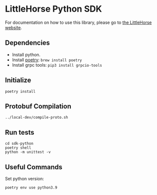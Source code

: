 # LittleHorse Python SDK

For documentation on how to use this library, please go to [the LittleHorse website](https://littlehorse.dev).

## Dependencies

- Install python.
- Install [poetry](https://python-poetry.org/): `brew install poetry`
- Install grpc tools: `pip3 install grpcio-tools`

## Initialize

```
poetry install
```

## Protobuf Compilation

```
../local-dev/compile-proto.sh
```

## Run tests

```
cd sdk-python
poetry shell
python -m unittest -v
```

## Useful Commands

Set python version:

```
poetry env use python3.9
```
